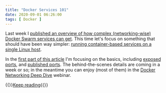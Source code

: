 ```yaml
---
title: "Docker Services 101"
date: 2020-09-01 06:26:00
tags: [ Docker ]
---
```

Last week I [published an overview of how complex (networking-wise) Docker Swarm services can get](/2020/08/docker-swarm-services/). This time let's focus on something that should have been way simpler: [running container-based services on a single Linux host](/kb/DockerSvc/index/).

In the [first part of this article](/kb/DockerSvc/) I'm focusing on the basics, including [exposed ports](/kb/DockerSvc/10-Exposed/), and [published ports](/kb/DockerSvc/20-Published/). The behind-the-scenes details are coming in a week or so; in the meantime you can enjoy (most of them) in the [Docker Networking Deep Dive](https://www.ipspace.net/Docker_Networking_Deep_Dive) webinar.

{{<jump>}}[Keep reading](/kb/DockerSvc/index/){{</jump>}}